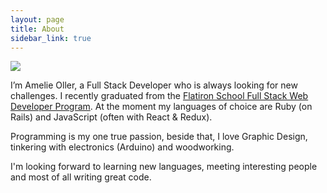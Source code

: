 ```yaml
---
layout: page
title: About
sidebar_link: true
---
```


<img src="https://i.ibb.co/tD6v12c/Amelie-square-small.jpg" class="about-image" />

I’m Amelie Oller, a Full Stack Developer who is always looking for new challenges. I recently graduated from the [Flatiron School Full Stack Web Developer Program](https://flatironschool.com/programs/online-web-developer-career-course/). At the moment my languages of choice are Ruby (on Rails) and JavaScript (often with React & Redux).

Programming is my one true passion, beside that, I love Graphic Design, tinkering with electronics (Arduino) and woodworking.

I'm looking forward to learning new languages, meeting interesting people and most of all writing great code.
